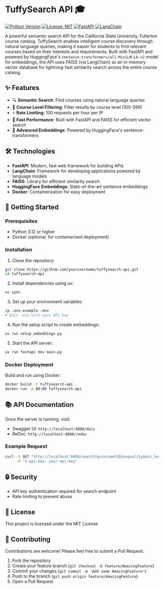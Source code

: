 # TuffySearch API 🎓

[![Python Version](https://img.shields.io/badge/python-3.12-blue.svg)](https://www.python.org/downloads/)
[![License: MIT](https://img.shields.io/badge/License-MIT-yellow.svg)](https://opensource.org/licenses/MIT)
[![FastAPI](https://img.shields.io/badge/FastAPI-0.115.12-009688?logo=fastapi)](https://fastapi.tiangolo.com/)
[![LangChain](https://img.shields.io/badge/LangChain-0.3.24-FF6B6B)](https://www.langchain.com/)

A powerful semantic search API for the California State University, Fullerton course catalog. TuffySearch enables intelligent course discovery through natural language queries, making it easier for students to find relevant courses based on their interests and requirements. Built with FastAPI and powered by HuggingFace's `sentence-transformers/all-MiniLM-L6-v2` model for embeddings, the API uses FAISS (via LangChain) as an in-memory vector database for lightning-fast similarity search across the entire course catalog.

## ✨ Features

- 🔍 **Semantic Search**: Find courses using natural language queries
- 🎯 **Course Level Filtering**: Filter results by course level (100-599)
- ⚡ **Rate Limiting**: 100 requests per hour per IP
- 🚀 **Fast Performance**: Built with FastAPI and FAISS for efficient vector search
- 🤖 **Advanced Embeddings**: Powered by HuggingFace's sentence-transformers

## 🛠️ Technologies

- **FastAPI**: Modern, fast web framework for building APIs
- **LangChain**: Framework for developing applications powered by language models
- **FAISS**: Library for efficient similarity search
- **HuggingFace Embeddings**: State-of-the-art sentence embeddings
- **Docker**: Containerization for easy deployment

## 🚀 Getting Started

### Prerequisites

- Python 3.12 or higher
- Docker (optional, for containerized deployment)

### Installation

1. Clone the repository:
```bash
git clone https://github.com/yourusername/tuffysearch-api.git
cd tuffysearch-api
```

2. Install dependencies using uv:
```bash
uv sync
```

3. Set up your environment variables:
```bash
cp .env.example .env
# Edit .env with your API key
```

4. Run the setup script to create embeddings:
```bash
uv run setup_embeddings.py
```

5. Start the API server:
```bash
uv run fastapi dev main.py
```

### Docker Deployment

Build and run using Docker:
```bash
docker build -t tuffysearch-api .
docker run -p 80:80 tuffysearch-api
```

## 📚 API Documentation

Once the server is running, visit:
- Swagger UI: `http://localhost:8000/docs`
- ReDoc: `http://localhost:8000/redoc`

### Example Request

```bash
curl -X GET "http://localhost:8000/search?q=income%20inequality&min_level=100&max_level=399" \
     -H "x-api-key: your-api-key"
```

## 🔒 Security

- API key authentication required for search endpoint
- Rate limiting to prevent abuse

## 📝 License

This project is licensed under the MIT License

## 🤝 Contributing

Contributions are welcome! Please feel free to submit a Pull Request.

1. Fork the repository
2. Create your feature branch (`git checkout -b feature/AmazingFeature`)
3. Commit your changes (`git commit -m 'Add some AmazingFeature'`)
4. Push to the branch (`git push origin feature/AmazingFeature`)
5. Open a Pull Request

